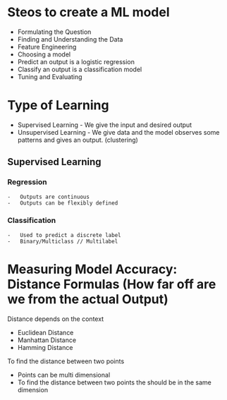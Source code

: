 
# Steos to create a ML model

-  Formulating the Question
-  Finding and Understanding the Data
-  Feature Engineering
-  Choosing a model
-  Predict an output is a logistic regression
-  Classify an output is a classification model
-  Tuning and Evaluating

# Type of Learning
- Supervised Learning  - We give the input and desired output
- Unsupervised Learning - We give data and the model observes some patterns and gives an output. (clustering)


## Supervised Learning

### Regression
    -   Outputs are continuous
    -   Outputs can be flexibly defined

### Classification
    -   Used to predict a discrete label
    -   Binary/Multiclass // Multilabel

# Measuring Model Accuracy: Distance Formulas (How far off are we from the actual Output)

Distance depends on the context
- Euclidean Distance
- Manhattan Distance
- Hamming Distance


To find the distance between two points
- Points can be multi dimensional
- To find the distance between two points the should be in the same dimension